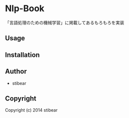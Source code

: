 # Nlp-Book

「言語処理のための機械学習」に掲載してあるもろもろを実装

## Usage

## Installation

## Author

* stibear

## Copyright

Copyright (c) 2014 stibear
